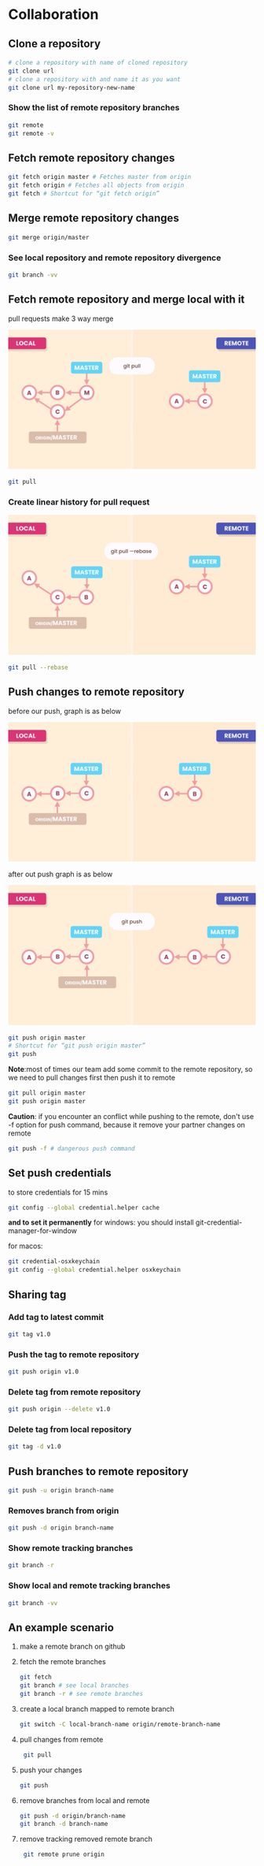 # Collaboration

## Clone a repository

```zsh
# clone a repository with name of cloned repository
git clone url
# clone a repository with and name it as you want
git clone url my-repository-new-name
```

### Show the list of remote repository branches

```zsh
git remote
git remote -v
```

## Fetch remote repository changes

```zsh
git fetch origin master # Fetches master from origin
git fetch origin # Fetches all objects from origin
git fetch # Shortcut for “git fetch origin”
```

## Merge remote repository changes

```zsh
git merge origin/master
```

### See local repository and remote repository divergence

```zsh
git branch -vv
```

## Fetch remote repository and merge local with it

pull requests make 3 way merge

![pull request demo](pull.jpg)

```zsh
git pull
```

### Create linear history for pull request

![pull with rebase demo](pull-with-rebase.jpg)

```zsh
git pull --rebase
```

## Push changes to remote repository

before our push, graph is as below

![before push](before-push.jpg)

after out push graph is as below

![after pushing to remote](after-push.jpg)

```zsh
git push origin master
# Shortcut for “git push origin master”
git push
```

**Note**:most of times our team add some commit to the remote repository, so we need to pull changes first then push it to remote

```zsh
git pull origin master
git push origin master
```

**Caution**: if you encounter an conflict while pushing to the remote, don't use -f option for push command, because it remove your partner changes on remote

```zsh
git push -f # dangerous push command
```

## Set push credentials

to store credentials for 15 mins

```zsh
git config --global credential.helper cache
```

**and to set it permanently**
for windows:
you should install git-credential-manager-for-window

for macos:

```zsh
git credential-osxkeychain
git config --global credential.helper osxkeychain
```

## Sharing tag

### Add tag to latest commit

```zsh
git tag v1.0
```

### Push the tag to remote repository

```zsh
git push origin v1.0
```

### Delete tag from remote repository

```zsh
git push origin --delete v1.0
```

### Delete tag from local repository

```zsh
git tag -d v1.0
```

## Push branches to remote repository

```zsh
git push -u origin branch-name
```

### Removes branch from origin

```zsh
git push -d origin branch-name
```

### Show remote tracking branches

```zsh
git branch -r
```

### Show local and remote tracking branches

```zsh
git branch -vv
```

## An example scenario

1. make a remote branch on github
2. fetch the remote branches

   ```zsh
   git fetch
   git branch # see local branches
   git branch -r # see remote branches
   ```

3. create a local branch mapped to remote branch

   ```zsh
   git switch -C local-branch-name origin/remote-branch-name
   ```

4. pull changes from remote

   ```zsh
    git pull
   ```

5. push your changes

   ```zsh
   git push
   ```

6. remove branches from local and remote

   ```zsh
   git push -d origin/branch-name
   git branch -d branch-name
   ```

7. remove tracking removed remote branch

   ```zsh
    git remote prune origin
   ```
